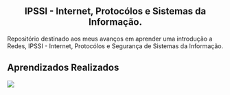 <div align="center"><h2>IPSSI - Internet, Protocólos e Sistemas da Informação.</h2></div>
Repositório destinado aos meus avanços em aprender uma introdução a Redes, IPSSI - Internet, Protocólos e Segurança de Sistemas da Informação.

## Aprendizados Realizados
<a href="Atividades/Tabela_MAC" target="_blank"><img src="https://img.shields.io/badge/Atividade Tabela MAC-EBF3F8?style=for-the-badge&logo=github&logoColor=0000FF"></a> 
